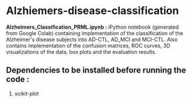 # Alzhiemers-disease-classification

**Alzheimers_Classification_PRML.ipynb :** 
iPython notebook (generated from Google Colab) containing implementation of the classification of the Alzheimer's disease subjects into AD-CTL, AD_MCI and MCI-CTL. Also contains implementation of the confusion matrices, ROC curves, 3D visualizations of the data, box plots and the evaluation results.

Dependencies to be installed before running the code :
--------------------------------------------------------
1) scikit-plot
